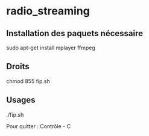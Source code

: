 # radio_streaming

## Installation des paquets nécessaire

sudo apt-get install mplayer ffmpeg

## Droits

chmod 855 fip.sh

## Usages

./fip.sh

Pour quitter : Contrôle - C

